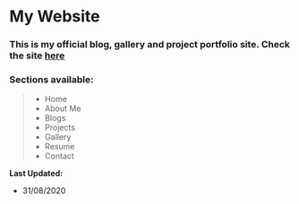 # My Website

### This is my official blog, gallery and project portfolio site. Check the site [here](https://asifhaider.github.io/home/)
### Sections available: 
> - Home
> - About Me
> - Blogs
> - Projects
> - Gallery
> - Resume
> - Contact

**Last Updated:**
- 31/08/2020
